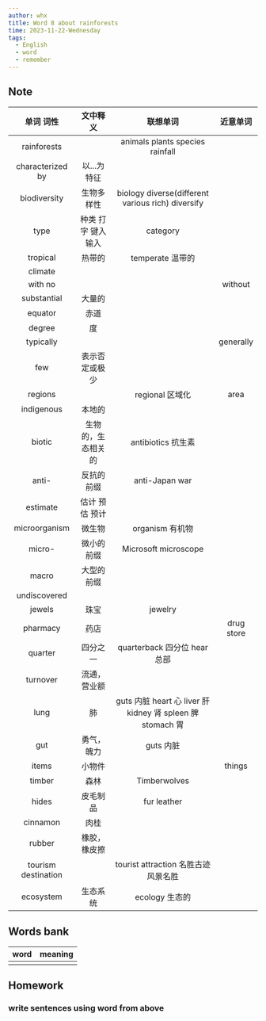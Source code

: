 ```yaml
---
author: whx
title: Word 8 about rainforests
time: 2023-11-22-Wednesday
tags:
  - English
  - word
  - remember
---
```

## Note

|      单词 词性      |      文中释义       |                          联想单词                          |  近意单词  |
|:-------------------:|:-------------------:|:----------------------------------------------------------:|:----------:|
|     rainforests     |                     |              animals plants species rainfall               |            |
|  characterized by   |     以...为特征     |                                                            |            |
|    biodiversity     |     生物多样性      |     biology diverse(different various rich) diversify      |            |
|        type         | 种类 打字 键入 输入 |                          category                          |            |
|      tropical       |       热带的        |                      temperate 温带的                      |            |
|       climate       |                     |                                                            |            |
|       with no       |                     |                                                            |  without   |
|     substantial     |       大量的        |                                                            |            |
|       equator       |        赤道         |                                                            |            |
|       degree        |         度          |                                                            |            |
|      typically      |                     |                                                            | generally  |
|         few         |   表示否定或极少    |                                                            |            |
|       regions       |                     |                      regional 区域化                       |    area    |
|     indigenous      |       本地的        |                                                            |            |
|       biotic        | 生物的，生态相关的  |                     antibiotics 抗生素                     |            |
|        anti-        |     反抗的前缀      |                       anti-Japan war                       |            |
|      estimate       |   估计 预估 预计    |                                                            |            |
|    microorganism    |       微生物        |                      organism 有机物                       |            |
|       micro-        |     微小的前缀      |                    Microsoft microscope                    |            |
|        macro        |     大型的前缀      |                                                            |            |
|    undiscovered     |                     |                                                            |            |
|       jewels        |        珠宝         |                          jewelry                           |            |
|      pharmacy       |        药店         |                                                            | drug store |
|       quarter       |      四分之一       |                quarterback 四分位 hear 总部                |            |
|      turnover       |    流通，营业额     |                                                            |            |
|        lung         |         肺          | guts 内脏 heart 心 liver 肝 kidney 肾 spleen 脾 stomach 胃 |            |
|         gut         |     勇气，魄力      |                         guts 内脏                          |            |
|        items        |       小物件        |                                                            |   things   |
|       timber        |        森林         |                        Timberwolves                        |            |
|        hides        |      皮毛制品       |                        fur leather                         |            |
|      cinnamon       |        肉桂         |                                                            |            |
|       rubber        |    橡胶，橡皮擦     |                                                            |            |
| tourism destination |                     |            tourist attraction 名胜古迹 风景名胜            |            |
|      ecosystem      |      生态系统       |  ecology 生态的                                                            |            |

## Words bank

| word | meaning |
| :----: | :------- |
|      |         |
## Homework

### write sentences using word from above
